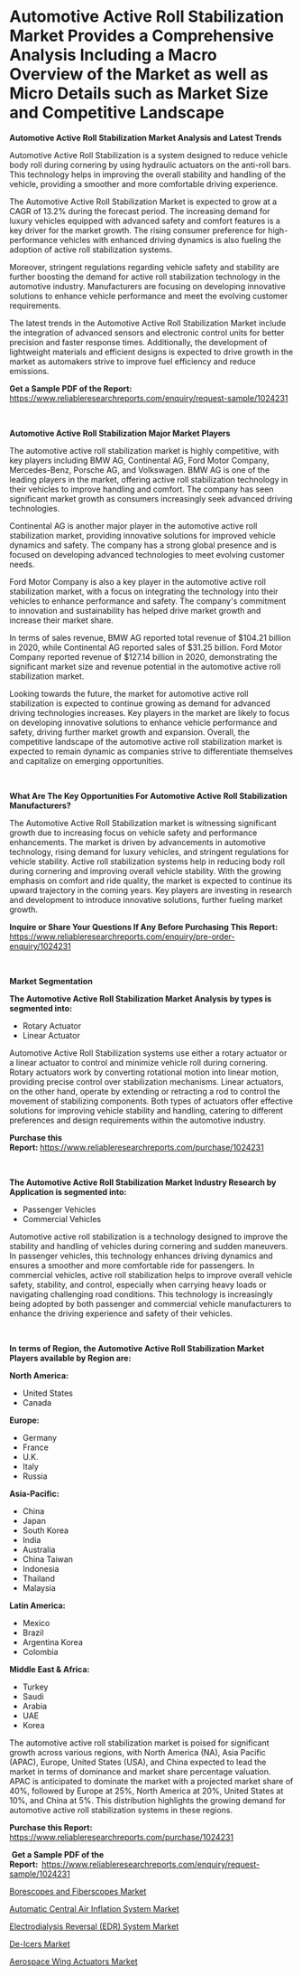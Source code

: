 <p><h1>Automotive Active Roll Stabilization Market Provides a Comprehensive Analysis Including a Macro Overview of the Market as well as Micro Details such as Market Size and Competitive Landscape</h1></p><p><strong>Automotive Active Roll Stabilization Market Analysis and Latest Trends</strong></p>
<p><p>Automotive Active Roll Stabilization is a system designed to reduce vehicle body roll during cornering by using hydraulic actuators on the anti-roll bars. This technology helps in improving the overall stability and handling of the vehicle, providing a smoother and more comfortable driving experience.</p><p>The Automotive Active Roll Stabilization Market is expected to grow at a CAGR of 13.2% during the forecast period. The increasing demand for luxury vehicles equipped with advanced safety and comfort features is a key driver for the market growth. The rising consumer preference for high-performance vehicles with enhanced driving dynamics is also fueling the adoption of active roll stabilization systems.</p><p>Moreover, stringent regulations regarding vehicle safety and stability are further boosting the demand for active roll stabilization technology in the automotive industry. Manufacturers are focusing on developing innovative solutions to enhance vehicle performance and meet the evolving customer requirements.</p><p>The latest trends in the Automotive Active Roll Stabilization Market include the integration of advanced sensors and electronic control units for better precision and faster response times. Additionally, the development of lightweight materials and efficient designs is expected to drive growth in the market as automakers strive to improve fuel efficiency and reduce emissions.</p></p>
<p><strong>Get a Sample PDF of the Report:&nbsp;</strong> <a href="https://www.reliableresearchreports.com/enquiry/request-sample/1024231">https://www.reliableresearchreports.com/enquiry/request-sample/1024231</a></p>
<p>&nbsp;</p>
<p><strong>Automotive Active Roll Stabilization Major Market Players</strong></p>
<p><p>The automotive active roll stabilization market is highly competitive, with key players including BMW AG, Continental AG, Ford Motor Company, Mercedes-Benz, Porsche AG, and Volkswagen. BMW AG is one of the leading players in the market, offering active roll stabilization technology in their vehicles to improve handling and comfort. The company has seen significant market growth as consumers increasingly seek advanced driving technologies.</p><p>Continental AG is another major player in the automotive active roll stabilization market, providing innovative solutions for improved vehicle dynamics and safety. The company has a strong global presence and is focused on developing advanced technologies to meet evolving customer needs.</p><p>Ford Motor Company is also a key player in the automotive active roll stabilization market, with a focus on integrating the technology into their vehicles to enhance performance and safety. The company's commitment to innovation and sustainability has helped drive market growth and increase their market share.</p><p>In terms of sales revenue, BMW AG reported total revenue of $104.21 billion in 2020, while Continental AG reported sales of $31.25 billion. Ford Motor Company reported revenue of $127.14 billion in 2020, demonstrating the significant market size and revenue potential in the automotive active roll stabilization market.</p><p>Looking towards the future, the market for automotive active roll stabilization is expected to continue growing as demand for advanced driving technologies increases. Key players in the market are likely to focus on developing innovative solutions to enhance vehicle performance and safety, driving further market growth and expansion. Overall, the competitive landscape of the automotive active roll stabilization market is expected to remain dynamic as companies strive to differentiate themselves and capitalize on emerging opportunities.</p></p>
<p>&nbsp;</p>
<p><strong>What Are The Key Opportunities For Automotive Active Roll Stabilization Manufacturers?</strong></p>
<p><p>The Automotive Active Roll Stabilization market is witnessing significant growth due to increasing focus on vehicle safety and performance enhancements. The market is driven by advancements in automotive technology, rising demand for luxury vehicles, and stringent regulations for vehicle stability. Active roll stabilization systems help in reducing body roll during cornering and improving overall vehicle stability. With the growing emphasis on comfort and ride quality, the market is expected to continue its upward trajectory in the coming years. Key players are investing in research and development to introduce innovative solutions, further fueling market growth.</p></p>
<p><strong>Inquire or Share Your Questions If Any Before Purchasing This Report:</strong> <a href="https://www.reliableresearchreports.com/enquiry/pre-order-enquiry/1024231">https://www.reliableresearchreports.com/enquiry/pre-order-enquiry/1024231</a></p>
<p>&nbsp;</p>
<p><strong>Market Segmentation</strong></p>
<p><strong>The Automotive Active Roll Stabilization Market Analysis by types is segmented into:</strong></p>
<p><ul><li>Rotary Actuator</li><li>Linear Actuator</li></ul></p>
<p><p>Automotive Active Roll Stabilization systems use either a rotary actuator or a linear actuator to control and minimize vehicle roll during cornering. Rotary actuators work by converting rotational motion into linear motion, providing precise control over stabilization mechanisms. Linear actuators, on the other hand, operate by extending or retracting a rod to control the movement of stabilizing components. Both types of actuators offer effective solutions for improving vehicle stability and handling, catering to different preferences and design requirements within the automotive industry.</p></p>
<p><strong>Purchase this Report:&nbsp;</strong><a href="https://www.reliableresearchreports.com/purchase/1024231">https://www.reliableresearchreports.com/purchase/1024231</a></p>
<p>&nbsp;</p>
<p><strong>The Automotive Active Roll Stabilization Market Industry Research by Application is segmented into:</strong></p>
<p><ul><li>Passenger Vehicles</li><li>Commercial Vehicles</li></ul></p>
<p><p>Automotive active roll stabilization is a technology designed to improve the stability and handling of vehicles during cornering and sudden maneuvers. In passenger vehicles, this technology enhances driving dynamics and ensures a smoother and more comfortable ride for passengers. In commercial vehicles, active roll stabilization helps to improve overall vehicle safety, stability, and control, especially when carrying heavy loads or navigating challenging road conditions. This technology is increasingly being adopted by both passenger and commercial vehicle manufacturers to enhance the driving experience and safety of their vehicles.</p></p>
<p>&nbsp;</p>
<p><strong>In terms of Region, the Automotive Active Roll Stabilization Market Players available by Region are:</strong></p>
<p>
    <p> <strong> North America: </strong>
        <ul>
            <li>United States</li>
            <li>Canada</li>
        </ul>
        </p> 
    <p> <strong> Europe: </strong>
        <ul>
            <li>Germany</li>
            <li>France</li>
            <li>U.K.</li>
            <li>Italy</li>
            <li>Russia</li>
        </ul>
        </p> 
    <p> <strong> Asia-Pacific: </strong>
        <ul>
            <li>China</li>
            <li>Japan</li>
            <li>South Korea</li>
            <li>India</li>
            <li>Australia</li>
            <li>China Taiwan</li>
            <li>Indonesia</li>
            <li>Thailand</li>
            <li>Malaysia</li>
        </ul>
        </p> 
    <p> <strong> Latin America: </strong>
        <ul>
            <li>Mexico</li>
            <li>Brazil</li>
            <li>Argentina Korea</li>
            <li>Colombia</li>
        </ul>
        </p> 
    <p> <strong> Middle East & Africa: </strong>
        <ul>
            <li>Turkey</li>
            <li>Saudi</li>
            <li>Arabia</li>
            <li>UAE</li>
            <li>Korea</li>
        </ul>
    </p>
    </p>
<p><p>The automotive active roll stabilization market is poised for significant growth across various regions, with North America (NA), Asia Pacific (APAC), Europe, United States (USA), and China expected to lead the market in terms of dominance and market share percentage valuation. APAC is anticipated to dominate the market with a projected market share of 40%, followed by Europe at 25%, North America at 20%, United States at 10%, and China at 5%. This distribution highlights the growing demand for automotive active roll stabilization systems in these regions.</p></p>
<p><strong>Purchase this Report: </strong><a href="https://www.reliableresearchreports.com/purchase/1024231">https://www.reliableresearchreports.com/purchase/1024231</a></p>
<p>&nbsp;<strong>Get a Sample PDF of the Report:&nbsp;&nbsp;</strong><a href="https://www.reliableresearchreports.com/enquiry/request-sample/1024231">https://www.reliableresearchreports.com/enquiry/request-sample/1024231</a></p>
<p><strong></strong></p>
<p><p><a href="https://medium.com/@christianchavez757/borescopes-and-fiberscopes-market-share-evolution-and-market-growth-trends-2024-2031-4e3b83c14a45">Borescopes and Fiberscopes Market</a></p><p><a href="https://medium.com/@christianchavez757/automatic-central-air-inflation-system-market-insight-market-trends-growth-forecasted-from-2024-df572d49cf7e">Automatic Central Air Inflation System Market</a></p><p><a href="https://medium.com/@christianchavez757/electrodialysis-reversal-edr-system-market-share-evolution-and-market-growth-trends-2024-2031-80722f787fb0">Electrodialysis Reversal (EDR) System Market</a></p><p><a href="https://medium.com/@christianchavez757/de-icers-nbsp-market-focuses-on-market-share-size-and-projected-forecast-till-2031-8c69645f8632">De-Icers Market</a></p><p><a href="https://medium.com/@christianchavez757/aerospace-wing-actuators-market-competitive-analysis-market-trends-and-forecast-to-2031-18f452958020">Aerospace Wing Actuators Market</a></p></p>